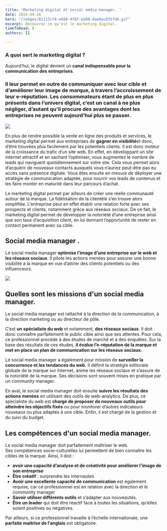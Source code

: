 ```yaml
---
title: 'Marketing digital et social média manager. '
date: 2019-04-26
hero: "/images/81113c74-e680-4f87-ba08-8ae8ac8357d6.gif"
excerpt: Découvrez ce qu’est le marketing digital.
timeToRead: 8
authors: []

---
```

### A quoi sert le marketing digital ?  
Aujourd’hui, le digital devient un **canal indispensable pour la communication des entreprises**.

###  Il leur permet en outre de communiquer avec leur cible et d’améliorer leur image de marque, à travers l’accroissement de leur e-réputation. Les consommateurs étant de plus en plus présents dans l’univers digital, c’est un canal à ne plus négliger, d’autant qu’il procure des avantages dont les entreprises ne peuvent aujourd’hui plus se passer.

![](/images/c91be565-bd83-4b3c-9b78-4bbaf8c858a9.jpeg)

En plus de rendre possible la vente en ligne des produits et services, le marketing digital permet aux entreprises de **gagner en visibilité**et donc, d’être trouvées plus facilement par les potentiels clients. Il est donc moteur de la croissance du trafic d’un site web. En effet, en développant un site internet attractif et en sachant l’optimiser, vous augmentez le nombre de leads qui naviguent quotidiennement sur votre site. Cela vous permet alors d’acquérir de nouveaux contacts auxquels vous n’auriez peut-être pas eu accès sans présence digitale. Vous êtes ensuite en mesure de déployer une stratégie de communication adaptée, pour nourrir vos leads de contenus et les faire monter en maturité dans leur parcours d’achat.

Le marketing digital permet par ailleurs de créer une réelle communauté autour de la marque. La fidélisation de la clientèle s’en trouve alors simplifiée. L’entreprise peut en effet établir une relation forte avec ses prospects et clients, notamment grâce aux réseaux sociaux. De ce fait, le marketing digital permet de développer la notoriété d’une entreprise ainsi que son taux d’acquisition client, en lui donnant l’opportunité de rester en contact permanent avec sa cible.

## Social media manager .

Le social media manager **optimise l’image d’une entreprise sur le web et les réseaux sociaux**. Il pilote les actions menées pour assurer une bonne visibilité à la marque en vue d’attirer des clients potentiels ou des influenceurs.

![](/images/28f24a79-69b3-492d-a0a6-35b582af945f.png)

## Quelles sont les **missions** d'un **social media manager.**

Le social media manager est rattaché à la direction de la communication, à la direction marketing ou au directeur de pôle.

C’est **un spécialiste du web** et notamment, **des réseaux sociaux**. Il doit donc connaître parfaitement le public cible ainsi que ses attentes. Pour cela, ce professionnel procède à des études de marché et à des enquêtes. Sur la base des résultats de ces études, **il évalue l’e-réputation de la marque et met en place un plan de communication sur les réseaux sociaux.**

Le social media manager a également pour mission de **surveiller la concurrence et les tendances du web.** Il définit la stratégie éditoriale globale de la marque sur Internet, anime les réseaux sociaux et s’assure de la notoriété de la marque. Ses décisions sont souvent mises en pratique par un community manager.

En aval, le social media manager doit ensuite **suivre les résultats des actions menées** en utilisant des outils de web-analytics. De plus, ce spécialiste du web est **chargé de proposer de nouveaux outils pour atteindre les objectifs fixés** ou pour monitorer d’autres indicateurs nouveaux ou plus adaptés à une cible. Enfin, il est chargé de la gestion et du suivi du budget.

## Les compétences d'un **social media manager.**

Le social media manager doit parfaitement maîtriser le web.  
Ses compétences socio-culturelles lui permettent de bien connaître les cibles de la marque. Ainsi, il doit :

* **avoir une capacité d’analyse et de créativité pour améliorer l’image de son entreprise**
* **Être créatif** : surprendre les internautes
* **Avoir une excellente capacité de communication** est également requise, car ce professionnel est en relation avec la direction et le community manager
* **Savoir utiliser différents outils** et s’adapter aux nouveautés.
* **Être un leader** qui doit être réactif face à toutes les situations, qu’elles soient positives ou négatives.

Par ailleurs, si ce professionnel travaille à l’échelle internationale, une **parfaite maitrise de l’anglais** est obligatoire.

## 